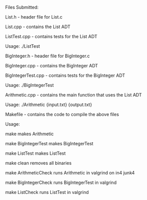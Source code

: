 Files Submitted:

List.h - header file for List.c

List.cpp - contains the List ADT

ListTest.cpp - contains tests for the List ADT

Usage: ./ListTest

BigInteger.h - header file for BigInteger.c

BigInteger.cpp - contains the BigInteger ADT

BigIntegerTest.cpp - contains tests for the BigInteger ADT

Usage: ./BigIntegerTest

Arithmetic.cpp - contains the main function that uses the List ADT

Usage: ./Arithmetic {input.txt} {output.txt}

Makefile - contains the code to compile the above files

Usage:

make                     makes Arithmetic

make BigIntegerTest      makes BigIntegerTest

make ListTest            makes ListTest

make clean               removes all binaries

make ArithmeticCheck     runs Arithmetic in valgrind on in4 junk4

make BigIntegerCheck     runs BigIntegerTest in valgrind

make ListCheck           runs ListTest in valgrind

